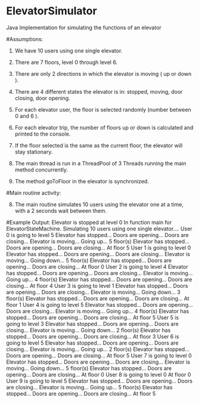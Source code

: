 # ElevatorSimulator
Java Implementation for simulating the functions of an elevator

#Assumptions:  

1. We have 10 users using one single elevator.

2. There are 7 floors, level 0 through level 6.

3. There are only 2 directions in which the elevator is moving ( up or down ).

4. There are 4 different states the elevator is in:  stopped, moving, door closing, door opening.

5. For each elevator user, the floor is selected randomly (number between 0 and 6 ).

6. For each elevator trip, the number of floors up or down is calculated and printed to the console.

7. If the floor selected is the same as the current floor, the elevator will stay stationary.

8. The main thread is run in a ThreadPool of 3 Threads running the main method concurrently.

9. The method goToFloor in the elevator is synchronized.

#Main routine activity:

8. The main routine simulates 10 users using the elevator one at a time, with a 2 seconds wait between them. 

#Example Output:
Elevator is stopped at level 0
In function main for ElevatorStateMachine.  Simulating 10 users using one single elevator....
User 0 is going to level 5
 Elevator has stopped...
 Doors are opening...
 Doors are closing...
 Elevator is moving... 
 Going up... 5 floor(s)
 Elevator has stopped...
 Doors are opening...
 Doors are closing...
At floor 5
User 1 is going to level 0
 Elevator has stopped...
 Doors are opening...
 Doors are closing...
 Elevator is moving... 
 Going down... 5 floor(s)
 Elevator has stopped...
 Doors are opening...
 Doors are closing...
At floor 0
User 2 is going to level 4
 Elevator has stopped...
 Doors are opening...
 Doors are closing...
 Elevator is moving... 
 Going up... 4 floor(s)
 Elevator has stopped...
 Doors are opening...
 Doors are closing...
At floor 4
User 3 is going to level 1
 Elevator has stopped...
 Doors are opening...
 Doors are closing...
 Elevator is moving... 
 Going down... 3 floor(s)
 Elevator has stopped...
 Doors are opening...
 Doors are closing...
At floor 1
User 4 is going to level 5
 Elevator has stopped...
 Doors are opening...
 Doors are closing...
 Elevator is moving... 
 Going up... 4 floor(s)
 Elevator has stopped...
 Doors are opening...
 Doors are closing...
At floor 5
User 5 is going to level 3
 Elevator has stopped...
 Doors are opening...
 Doors are closing...
 Elevator is moving... 
 Going down... 2 floor(s)
 Elevator has stopped...
 Doors are opening...
 Doors are closing...
At floor 3
User 6 is going to level 5
 Elevator has stopped...
 Doors are opening...
 Doors are closing...
 Elevator is moving... 
 Going up... 2 floor(s)
 Elevator has stopped...
 Doors are opening...
 Doors are closing...
At floor 5
User 7 is going to level 0
 Elevator has stopped...
 Doors are opening...
 Doors are closing...
 Elevator is moving... 
 Going down... 5 floor(s)
 Elevator has stopped...
 Doors are opening...
 Doors are closing...
At floor 0
User 8 is going to level 0
At floor 0
User 9 is going to level 5
 Elevator has stopped...
 Doors are opening...
 Doors are closing...
 Elevator is moving... 
 Going up... 5 floor(s)
 Elevator has stopped...
 Doors are opening...
 Doors are closing...
At floor 5


